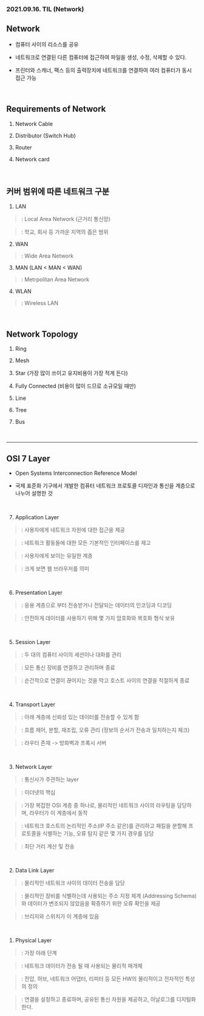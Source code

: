 ### 2021.09.16. TIL (Network)

## Network

* 컴퓨터 사이의 리소스를 공유

* 네트워크로 연결된 다른 컴퓨터에 접근하여 파일을 생성, 수정, 삭제할 수 있다.

* 프린터와 스캐너, 팩스 등의 출력장치에 네트워크를 연결하여 여러 컴퓨터가 동시 접근 가능

<br>

## Requirements of Network

1. Network Cable

2. Distributor (Switch Hub)

3. Router

4. Network card

<br>


## 커버 범위에 따른 네트워크 구분

1. LAN

>: Local Area Network (근거리 통신망)

>: 학교, 회사 등 가까운 지역의 좁은 범위

2. WAN

>: Wide Area Network

3. MAN (LAN < MAN < WAN)

>: Metrpolitan Area Network

4. WLAN

>: Wireless LAN

<br>

## Network Topology

1. Ring

2. Mesh

3. Star (가장 많이 쓰이고 유지비용이 가장 적게 든다)

4. Fully Connected (비용이 많이 드므로 소규모일 때만)

5. Line

6. Tree

7. Bus

<br>

---

## OSI 7 Layer

* Open Systems Interconnection Reference Model

* 국제 표준화 기구에서 개발한 컴퓨터 네트워크 프로토콜 디자인과 통신을 계층으로 나누어 설명한 것

<br>

7. Application Layer

>: 사용자에게 네트워크 자원에 대한 접근을 제공

>: 네트워크 활동들에 대한 모든 기본적인 인터페이스를 제고

>: 사용자에게 보이는 유일한 계층

>: 크게 보면 웹 브라우저를 의미

<br>

6. Presentation Layer

>: 응용 계층으로 부터 전송받거나 전달되는 데이터의 인코딩과 디코딩

>: 안전하게 데이터를 사용하기 위해 몇 가지 암호화와 복호화 형식 보유

<br>

5. Session Layer

>: 두 대의 컴퓨터 사이의 세션이나 대화를 관리

>: 모든 통신 장비를 연결하고 관리하며 종료

>: 순간적으로 연결이 끊어지는 것을 막고 호스트 사이의 연결을 적절하게 종료

<br>

4. Transport Layer

>: 아래 계층에 신뢰성 있는 데이터를 전송할 수 있게 함

>: 흐름 제어, 분할, 재조립, 오류 관리 (정보의 순서가 전송과 일치하는지 체크)

>: 라우터 존재 -> 방화벽과 프록시 서버

<br>

3. Network Layer

>: 통신사가 주관하는 layer

>: 이더넷의 핵심

>: 가장 복잡한 OSI 계층 중 하나로, 물리적인 네트워크 사이의 라우팅을 담당하며, 라우터가 이 계층에서 동작

>: 네트워크 호스트의 논리적인 주소(IP 주소 같은)를 관리하고 패킬을 분할해 프로토콜을 식별하는 기능, 오류 탐지 같은 몇 가지 경우를 담당

>: 최단 거리 계산 및 전송

<br>

2. Data Link Layer

>: 물리적인 네트워크 사이의 데이터 전송을 담당

>: 물리적인 장비를 식별하는데 사용되는 주소 지정 체계 (Addressing Schema)와 데이터가 변조되지  않았음을 확증하기 위한 오류 확인을 제공

>: 브리지와 스위치가 이 계층에 있음

<br>

1. Physical Layer

>: 가장 아래 단계

>: 네트워크 데이터가 전송 될 때 사용되는 물리적 매개체

>: 전압, 허브, 네트워크 어댑터, 리피터 등 모든 HW의 물리적이고 전자적인 특성의 정의

>: 연결을 설정하고 종료하며, 공유된 통신 자원을 제공하고, 아날로그를 디지털화 한다.
>
